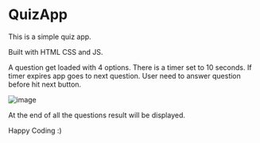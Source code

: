 # QuizApp

This is a simple quiz app.

Built with HTML CSS and JS.

A question get loaded with 4 options.
There is a timer set to 10 seconds. If timer expires app goes to next question. User need to answer question before hit next button.

![image](https://user-images.githubusercontent.com/46511392/173744898-8216436d-a350-4210-9dae-cb8a35b93e08.png)

At the end of all the questions result will be displayed.

Happy Coding :)
